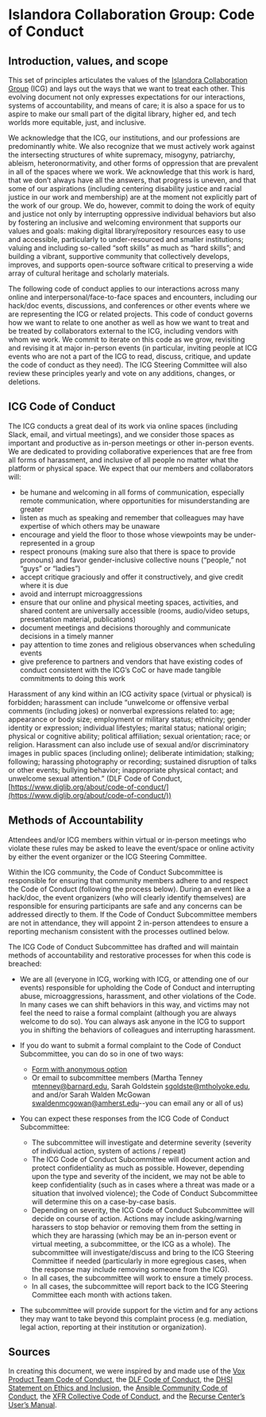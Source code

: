 # Islandora Collaboration Group: Code of Conduct

## Introduction, values, and scope
This set of principles articulates the values of the [Islandora Collaboration Group](https://github.com/Islandora-Collaboration-Group/icg_information) (ICG) and lays out the ways that we want to treat each other. This evolving document not only expresses expectations for our interactions, systems of accountability, and means of care; it is also a space for us to aspire to make our small part of the digital library, higher ed, and tech worlds more equitable, just, and inclusive.

We acknowledge that the ICG, our institutions, and our professions are predominantly white. We also recognize that we must actively work against the intersecting structures of white supremacy, misogyny, patriarchy, ableism, heteronormativity, and other forms of oppression that are prevalent in all of the spaces where we work. We acknowledge that this work is hard, that we don’t always have all the answers, that progress is uneven, and that some of our aspirations (including centering disability justice and racial justice in our work and membership) are at the moment not explicitly part of the work of our group. We do, however, commit to doing the work of equity and justice not only by interrupting oppressive individual behaviors but also by fostering an inclusive and welcoming environment that supports our values and goals: making digital library/repository resources easy to use and accessible, particularly to under-resourced and smaller institutions; valuing and including so-called “soft skills” as much as “hard skills”; and building a vibrant, supportive community that collectively develops, improves, and supports open-source software critical to preserving a wide array of cultural heritage and scholarly materials.

The following code of conduct applies to our interactions across many online and interpersonal/face-to-face spaces and encounters, including our hack/doc events, discussions, and conferences or other events where we are representing the ICG or related projects. This code of conduct governs how we want to relate to one another as well as how we want to treat and be treated by collaborators external to the ICG, including vendors with whom we work. We commit to iterate on this code as we grow, revisiting and revising it at major in-person events (in particular, inviting people at ICG events who are not a part of the ICG to read, discuss, critique, and update the code of conduct as they need). The ICG Steering Committee will also review these principles yearly and vote on any additions, changes, or deletions.

## ICG Code of Conduct
The ICG conducts a great deal of its work via online spaces (including Slack, email, and virtual meetings), and we consider those spaces as important and productive as in-person meetings or other in-person events. We are dedicated to providing collaborative experiences that are free from all forms of harassment, and inclusive of all people no matter what the platform or physical space. We expect that our members and collaborators will:
-   be humane and welcoming in all forms of communication, especially remote communication, where opportunities for misunderstanding are greater
-   listen as much as speaking and remember that colleagues may have expertise of which others may be unaware
-   encourage and yield the floor to those whose viewpoints may be under-represented in a group
-   respect pronouns (making sure also that there is space to provide pronouns) and favor gender-inclusive collective nouns (“people,” not “guys” or “ladies”)
-   accept critique graciously and offer it constructively, and give credit where it is due
-   avoid and interrupt microaggressions
-   ensure that our online and physical meeting spaces, activities, and shared content are universally accessible (rooms, audio/video setups, presentation material, publications)
-   document meetings and decisions thoroughly and communicate decisions in a timely manner
-   pay attention to time zones and religious observances when scheduling events
-   give preference to partners and vendors that have existing codes of conduct consistent with the ICG’s CoC or have made tangible commitments to doing this work

Harassment of any kind within an ICG activity space (virtual or physical) is forbidden; harassment can include “unwelcome or offensive verbal comments (including jokes) or nonverbal expressions related to: age; appearance or body size; employment or military status; ethnicity; gender identity or expression; individual lifestyles; marital status; national origin; physical or cognitive ability; political affiliation; sexual orientation; race; or religion. Harassment can also include use of sexual and/or discriminatory images in public spaces (including online); deliberate intimidation; stalking; following; harassing photography or recording; sustained disruption of talks or other events; bullying behavior; inappropriate physical contact; and unwelcome sexual attention.” (DLF Code of Conduct, [https://www.diglib.org/about/code-of-conduct/](https://www.diglib.org/about/code-of-conduct/))


## Methods of Accountability
Attendees and/or ICG members within virtual or in-person meetings who violate these rules may be asked to leave the event/space or online activity by either the event organizer or the ICG Steering Committee.

Within the ICG community, the Code of Conduct Subcommittee is responsible for ensuring that community members adhere to and respect the Code of Conduct (following the process below). During an event like a hack/doc, the event organizers (who will clearly identify themselves) are responsible for ensuring participants are safe and any concerns can be addressed directly to them. If the Code of Conduct Subcommittee members are not in attendance, they will appoint 2 in-person attendees to ensure a reporting mechanism consistent with the processes outlined below.

The ICG Code of Conduct Subcommittee has drafted and will maintain methods of accountability and restorative processes for when this code is breached:
 -   We are all (everyone in ICG, working with ICG, or attending one of our events) responsible for upholding the Code of Conduct and interrupting abuse, microaggressions, harassment, and other violations of the Code. In many cases we can shift behaviors in this way, and victims may not feel the need to raise a formal complaint (although you are always welcome to do so). You can always ask anyone in the ICG to support you in shifting the behaviors of colleagues and interrupting harassment.
 -   If you do want to submit a formal complaint to the Code of Conduct Subcommittee, you can do so in one of two ways:
		-	[Form with anonymous option](https://docs.google.com/forms/d/e/1FAIpQLSfPVshgNRNpv1QWhc448RMp6XHGBkJIz926i8M3tpMU8UHqVw/viewform) 
		-   Or email to subcommittee members (Martha Tenney <mtenney@barnard.edu>, Sarah Goldstein <sgoldste@mtholyoke.edu>, and and/or Sarah Walden McGowan <swaldenmcgowan@amherst.edu>--you can email any or all of us)

-   You can expect these responses from the ICG Code of Conduct Subcommittee:
	-   The subcommittee will investigate and determine severity (severity of individual action, system of actions / repeat)
	-   The ICG Code of Conduct Subcommittee will document action and protect confidentiality as much as possible. However, depending upon the type and severity of the incident, we may not be able to keep confidentiality (such as in cases where a threat was made or a situation that involved violence); the Code of Conduct Subcommittee will determine this on a case-by-case basis.
	-   Depending on severity, the ICG Code of Conduct Subcommittee will decide on course of action. Actions may include asking/warning harassers to stop behavior or removing them from the setting in which they are harassing (which may be an in-person event or virtual meeting, a subcommittee, or the ICG as a whole). The subcommittee will investigate/discuss and bring to the ICG Steering Committee if needed (particularly in more egregious cases, when the response may include removing someone from the ICG).
	-   In all cases, the subcommittee will work to ensure a timely process.
	-   In all cases, the subcommittee will report back to the ICG Steering Committee each month with actions taken.
-   The subcommittee will provide support for the victim and for any actions they may want to take beyond this complaint process (e.g. mediation, legal action, reporting at their institution or organization).

## Sources
In creating this document, we were inspired by and made use of the [Vox Product Team Code of Conduct](http://code-of-conduct.voxmedia.com/), the [DLF Code of Conduct](https://www.diglib.org/about/code-of-conduct/), the [DHSI Statement on Ethics and Inclusion](http://www.dhsi.org/events.php), the [Ansible Community Code of Conduct](https://docs.ansible.com/ansible/2.5/community/code_of_conduct.html), the [XFR Collective Code of Conduct](https://github.com/XFRCollective/Administrative/blob/master/CodeofConduct.md), and the [Recurse Center’s User’s Manual](https://www.recurse.com/manual).

